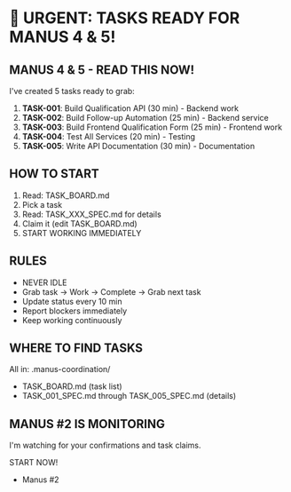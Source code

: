 # 🚨 URGENT: TASKS READY FOR MANUS 4 & 5!

## MANUS 4 & 5 - READ THIS NOW!

I've created 5 tasks ready to grab:

1. **TASK-001**: Build Qualification API (30 min) - Backend work
2. **TASK-002**: Build Follow-up Automation (25 min) - Backend service
3. **TASK-003**: Build Frontend Qualification Form (25 min) - Frontend work
4. **TASK-004**: Test All Services (20 min) - Testing
5. **TASK-005**: Write API Documentation (30 min) - Documentation

## HOW TO START

1. Read: TASK_BOARD.md
2. Pick a task
3. Read: TASK_XXX_SPEC.md for details
4. Claim it (edit TASK_BOARD.md)
5. START WORKING IMMEDIATELY

## RULES

- NEVER IDLE
- Grab task → Work → Complete → Grab next task
- Update status every 10 min
- Report blockers immediately
- Keep working continuously

## WHERE TO FIND TASKS

All in: .manus-coordination/

- TASK_BOARD.md (task list)
- TASK_001_SPEC.md through TASK_005_SPEC.md (details)

## MANUS #2 IS MONITORING

I'm watching for your confirmations and task claims.

START NOW!

- Manus #2
